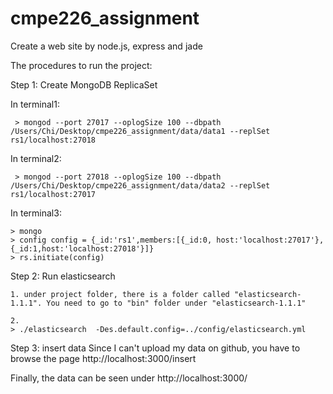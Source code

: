 cmpe226_assignment
==================

Create a web site by node.js, express and jade


The procedures to run the project:

Step 1: Create MongoDB ReplicaSet

   In terminal1:

     > mongod --port 27017 --oplogSize 100 --dbpath /Users/Chi/Desktop/cmpe226_assignment/data/data1 --replSet rs1/localhost:27018
     
   In terminal2:

     > mongod --port 27018 --oplogSize 100 --dbpath /Users/Chi/Desktop/cmpe226_assignment/data/data2 --replSet rs1/localhost:27017
     
     
   In terminal3:

    > mongo
    > config config = {_id:'rs1',members:[{_id:0, host:'localhost:27017'},{_id:1,host:'localhost:27018'}]}
    > rs.initiate(config)

Step 2: Run elasticsearch
    
    1. under project folder, there is a folder called "elasticsearch-1.1.1". You need to go to "bin" folder under "elasticsearch-1.1.1"

    2.
    > ./elasticsearch  -Des.default.config=../config/elasticsearch.yml

Step 3: insert data
    Since I can't upload my data on github, you have to browse the page http://localhost:3000/insert

 Finally, the data can be seen under http://localhost:3000/


    
    
